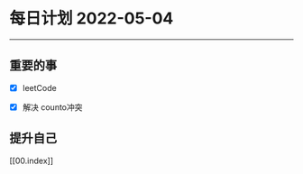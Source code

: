 #  每日计划 2022-05-04
---
## 重要的事
- [x]  leetCode
- [x]  解决 counto冲突




## 提升自己

  



[[00.index]]








